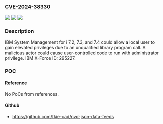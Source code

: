### [CVE-2024-38330](https://cve.mitre.org/cgi-bin/cvename.cgi?name=CVE-2024-38330)
![](https://img.shields.io/static/v1?label=Product&message=i&color=blue)
![](https://img.shields.io/static/v1?label=Version&message=%3D%207.2%2C%207.3%2C%207.4%20&color=brighgreen)
![](https://img.shields.io/static/v1?label=Vulnerability&message=CWE-427%20Uncontrolled%20Search%20Path%20Element&color=brighgreen)

### Description

IBM System Management for i 7.2, 7.3, and 7.4 could allow a local user to gain elevated privileges due to an unqualified library program call.  A malicious actor could cause user-controlled code to run with administrator privilege.  IBM X-Force ID:  295227.

### POC

#### Reference
No PoCs from references.

#### Github
- https://github.com/fkie-cad/nvd-json-data-feeds

